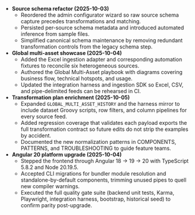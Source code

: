 - **Source schema refactor (2025-10-03)**
  - Reordered the admin configurator wizard so raw source schema capture precedes transformations and matching.
  - Persisted per-source schema metadata and introduced automated inference from sample files.
  - Simplified canonical schema maintenance by removing redundant transformation controls from the legacy schema step.
- **Global multi-asset showcase (2025-10-04)**
  - Added the Excel ingestion adapter and corresponding automation fixtures to reconcile six heterogeneous sources.
  - Authored the Global Multi-Asset playbook with diagrams covering business flow, technical hotspots, and usage.
  - Updated the integration harness and ingestion SDK so Excel, CSV, and pipe-delimited feeds can be rehearsed in CI.
- **Transformation plan enrichment (2025-10-05)**
  - Expanded `GLOBAL_MULTI_ASSET_HISTORY` and the harness mirror to include dataset Groovy scripts, row filters, and
    column pipelines for every source feed.
  - Added regression coverage that validates each payload exports the full transformation contract so future edits do
    not strip the examples by accident.
  - Documented the new normalization patterns in COMPONENTS, PATTERNS, and TROUBLESHOOTING to guide feature teams.
- **Angular 20 platform upgrade (2025-10-04)**
  - Stepped the frontend through Angular 18 → 19 → 20 with TypeScript 5.8.2 and Node 20.19.5.
  - Accepted CLI migrations for bundler module resolution and standalone-by-default components, trimming unused pipes to quell new compiler warnings.
  - Executed the full quality gate suite (backend unit tests, Karma, Playwright, integration harness, bootstrap, historical seed) to confirm parity post-upgrade.
